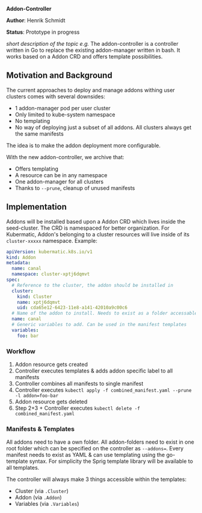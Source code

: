 **Addon-Controller**

**Author**: Henrik Schmidt

**Status**: Prototype in progress

*short description of the topic e.g.*
The addon-controller is a controller written in Go to replace the existing addon-manager written in bash. It works based on a Addon CRD and offers template possibilities.


## Motivation and Background

The current approaches to deploy and manage addons withing user clusters comes with several downsides:

*   1 addon-manager pod per user cluster
*   Only limited to kube-system namespace
*   No templating
*   No way of deploying just a subset of all addons. All clusters always get the same manifests

The idea is to make the addon deployment more configurable.

With the new addon-controller, we archive that:

*   Offers templating
*   A resource can be in any namespace
*   One addon-manager for all clusters
*   Thanks to `--prune`, cleanup of unused manifests

## Implementation

Addons will be installed based upon a Addon CRD which lives inside the seed-cluster. The CRD is namespaced for better organization.  For Kubermatic, Addon's belonging to a cluster resources will live inside of its `cluster-xxxxx` namespace.
Example:
```yaml
apiVersion: kubermatic.k8s.io/v1
kind: Addon
metadata:
  name: canal
  namespace: cluster-xptj6dqmvt
spec:
  # Reference to the cluster, the addon should be installed in
  cluster:
    kind: Cluster
    name: xptj6dqmvt
    uid: cda65e12-6423-11e8-a141-42010a9c00c6
  # Name of the addon to install. Needs to exist as a folder accessable by the addon-controller. Contains all manifests
  name: canal
  # Generic variables to add. Can be used in the manifest templates
  variables:
    foo: bar
```

### Workflow
1. Addon resource gets created
2. Controller executes templates & adds addon specific label to all manifests
3. Controller combines all manifests to single manifest
4. Controller executes `kubectl apply -f combined_manifest.yaml --prune -l addon=foo-bar`
5. Addon resource gets deleted
6. Step 2+3 + Controller executes `kubectl delete -f combined_manifest.yaml`

### Manifests & Templates
All addons need to have a own folder. All addon-folders need to exist in one root folder which can be specified on the controller as `--addons=`.
Every manifest needs to exist as YAML & can use templating using the go-template syntax.
For simplicity the Sprig template library will be available to all templates.

The controller will always make 3 things accessible within the templates:
- Cluster (via `.Cluster`)
- Addon (via `.Addon`)
- Variables (via `.Variables`)
